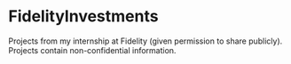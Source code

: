 # FidelityInvestments
Projects from my internship at Fidelity (given permission to share publicly).
Projects contain non-confidential information.
